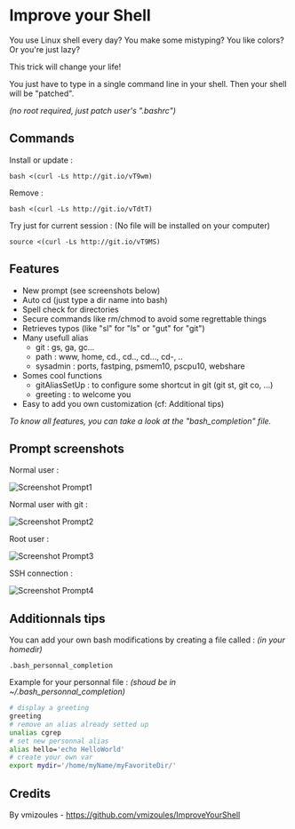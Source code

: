 Improve your Shell
=============

You use Linux shell every day? You make some mistyping? You like colors? Or you're just lazy?

This trick will change your life!

You just have to type in a single command line in your shell. Then your shell will be "patched".

_(no root required, just patch user's ".bashrc")_


Commands
--------

Install or update :

    bash <(curl -Ls http://git.io/vT9wm)

Remove :

    bash <(curl -Ls http://git.io/vTdtT)

Try just for current session : (No file will be installed on your computer)

    source <(curl -Ls http://git.io/vT9MS)


Features
------

- New prompt (see screenshots below)
- Auto cd (just type a dir name into bash)
- Spell check for directories
- Secure commands like rm/chmod to avoid some regrettable things
- Retrieves typos (like "sl" for "ls" or "gut" for "git")
- Many usefull alias
  - git : gs, ga, gc...
  - path : www, home, cd., cd.., cd..., cd-, ..
  - sysadmin : ports, fastping, psmem10, pscpu10, webshare
- Somes cool functions
  - gitAliasSetUp : to configure some shortcut in git (git st, git co, ...)
  - greeting : to welcome you
- Easy to add you own customization (cf: Additional tips)

_To know all features, you can take a look at the "bash_completion" file._

Prompt screenshots
--------

Normal user :


![Screenshot Prompt1](/screenshot/prompt1.jpg?raw=true "Normal prompt")


Normal user with git :


![Screenshot Prompt2](/screenshot/prompt2.jpg?raw=true "Normal prompt with git")


Root user :


![Screenshot Prompt3](/screenshot/prompt3.jpg?raw=true "Root prompt")


SSH connection :


![Screenshot Prompt4](/screenshot/prompt4.png?raw=true "Prompt on SSH")

Additionnals tips
----

You can add your own bash modifications by creating a file called : _(in your homedir)_

    .bash_personnal_completion

Example for your personnal file : _(shoud be in ~/.bash_personnal_completion)_

```bash
# display a greeting
greeting
# remove an alias already setted up
unalias cgrep
# set new personnal alias
alias hello='echo HelloWorld'
# create your own var
export mydir='/home/myName/myFavoriteDir/'
```

Credits
-------

By vmizoules - https://github.com/vmizoules/ImproveYourShell
